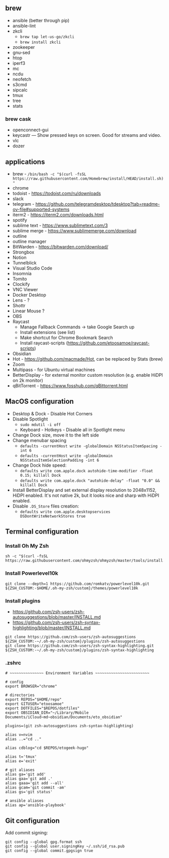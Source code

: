 ## brew
- ansible (better through pip)
- ansible-lint
- zkcli
  - `brew tap let-us-go/zkcli`
  - `brew install zkcli`
- zookeeper
- gnu-sed
- htop
- iperf3
- mc
- ncdu
- neofetch
- s3cmd
- sipcalc
- tmux
- tree
- stats

### brew cask
- openconnect-gui
- keycastr — Show pressed keys on screen. Good for streams and video.
- vlc
- dozer

## applications
- brew - `/bin/bash -c "$(curl -fsSL https://raw.githubusercontent.com/Homebrew/install/HEAD/install.sh)"`
- chrome
- todoist - https://todoist.com/ru/downloads
- slack
- telegram - https://github.com/telegramdesktop/tdesktop?tab=readme-ov-file#supported-systems
- iterm2 - https://iterm2.com/downloads.html
- spotify
- sublime text - https://www.sublimetext.com/3
- sublime merge - https://www.sublimemerge.com/download
- outline
- outline manager
- BitWarden - https://bitwarden.com/download/
- Strongbox
- Notion
- Tunnelblick
- Visual Studio Code
- Insomnia
- Tomito
- Clockify
- VNC Viewer
- Docker Desktop
- Lens - ?
- Shottr
- Linear Mouse ?
- OBS
- Raycast
  - Manage Fallback Commands -> take Google Search up
  - Install extensions (see list)
  - Make shortcut for Chrome Bookmark Search
  - Install raycast-scripts (https://github.com/etoosamoe/raycast-scripts)
- Obsidian
- Hot - https://github.com/macmade/Hot, can be replaced by Stats (brew)
- Zoom
- Multipass - for Ubuntu virtual machines
- BetterDisplay - for external monitor custom resolution (e.g. enable HiDPI on 2k monitor)
- qBitTorrent - https://www.fosshub.com/qBittorrent.html

## MacOS configuration

- Desktop & Dock - Disable Hot Corners
- Disable Spotlight
  - `sudo mdutil -i off`
  - Keyboard - Hotkeys - Disable all in Spotlight menu
- Change Dock size, move it to the left side
- Change menubar spacing
  - `defaults -currentHost write -globalDomain NSStatusItemSpacing -int 6`
  - `defaults -currentHost write -globalDomain NSStatusItemSelectionPadding -int 6`
- Change Dock hide speed:
  - `defaults write com.apple.dock autohide-time-modifier -float 0.15; killall Dock`
  - `defaults write com.apple.dock "autohide-delay" -float "0.0" && killall Dock`
- Install BetterDisplay and set external display resolution to 2048x1152, HiDPI enabled. It's not native 2k, but it looks nice and sharp with HiDPI enabled.
- Disable `.DS_Store` files creation:
  - `defaults write com.apple.desktopservices DSDontWriteNetworkStores true`

## Terminal configuration

### Install Oh My Zsh
```
sh -c "$(curl -fsSL https://raw.githubusercontent.com/ohmyzsh/ohmyzsh/master/tools/install.sh)"
```

### Install Powerlevel10k
```
git clone --depth=1 https://github.com/romkatv/powerlevel10k.git ${ZSH_CUSTOM:-$HOME/.oh-my-zsh/custom}/themes/powerlevel10k
```

### Install plugins
- https://github.com/zsh-users/zsh-autosuggestions/blob/master/INSTALL.md
- https://github.com/zsh-users/zsh-syntax-highlighting/blob/master/INSTALL.md
```
git clone https://github.com/zsh-users/zsh-autosuggestions ${ZSH_CUSTOM:-~/.oh-my-zsh/custom}/plugins/zsh-autosuggestions
git clone https://github.com/zsh-users/zsh-syntax-highlighting.git ${ZSH_CUSTOM:-~/.oh-my-zsh/custom}/plugins/zsh-syntax-highlighting
```

### .zshrc
```
# ~~~~~~~~~~~~~~~ Environment Variables ~~~~~~~~~~~~~~~~~~~~~~~~

# config
export BROWSER="chrome"

# directories
export REPOS="$HOME/repo"
export GITUSER="etoosamoe"
export DOTFILES="$REPOS/dotfiles"
export OBSIDIAN_DIR="~/Library/Mobile Documents/iCloud~md~obsidian/Documents/eto_obsidian"

plugins=(git zsh-autosuggestions zsh-syntax-highlighting)

alias v=nvim
alias ..="cd .."

alias cdblog="cd $REPOS/etogeek-hugo"

alias t='tmux'
alias e='exit'

# git aliases
alias ga='git add'
alias gaa='git add .'
alias gaaa='git add --all'
alias gcam='git commit -am'
alias gs='git status'

# ansible aliases
alias ap='ansible-playbook'
```

## Git configuration

Add commit signing:
```
git config --global gpg.format ssh
git config --global user.signingKey ~/.ssh/id_rsa.pub
git config --global commit.gpgsign true
```